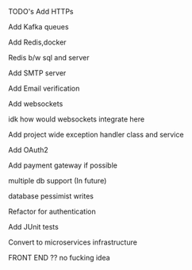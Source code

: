 TODO's
Add HTTPs

<!-- Add JWT authentication -->

<!-- Add multithreading -->

Add Kafka queues

<!-- Add logging -->

Add Redis,docker

Redis b/w sql and server

Add SMTP server

Add Email verification

Add websockets

idk how would websockets integrate here

Add project wide exception handler class and service

Add OAuth2

Add payment gateway if possible

multiple db support (In future)

database pessimist writes

Refactor for authentication

Add JUnit tests

Convert to microservices infrastructure

FRONT END ?? no fucking idea
